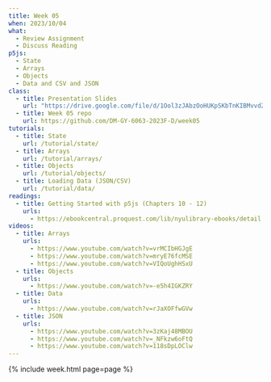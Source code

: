 ```yaml
---
title: Week 05
when: 2023/10/04
what:
  - Review Assignment
  - Discuss Reading
p5js:
  - State
  - Arrays
  - Objects
  - Data and CSV and JSON
class:
  - title: Presentation Slides
    url: "https://drive.google.com/file/d/1Ool3zJAbzOoHUKpSKbTnKIBMvvdZEDfx/"
  - title: Week 05 repo
    url: https://github.com/DM-GY-6063-2023F-D/week05
tutorials:
  - title: State
    url: /tutorial/state/
  - title: Arrays
    url: /tutorial/arrays/
  - title: Objects
    url: /tutorial/objects/
  - title: Loading Data (JSON/CSV)
    url: /tutorial/data/
readings:
  - title: Getting Started with p5js (Chapters 10 - 12)
    urls:
      - https://ebookcentral.proquest.com/lib/nyulibrary-ebooks/detail.action?docID=4333728
videos:
  - title: Arrays
    urls:
      - https://www.youtube.com/watch?v=vrMCIbHGJgE
      - https://www.youtube.com/watch?v=mryE76fcMSE
      - https://www.youtube.com/watch?v=VIQoUghHSxU
  - title: Objects
    urls:
      - https://www.youtube.com/watch?v=-e5h4IGKZRY
  - title: Data
    urls:
      - https://www.youtube.com/watch?v=rJaXOFfwGVw
  - title: JSON
    urls:
      - https://www.youtube.com/watch?v=3zKaj48MBOU
      - https://www.youtube.com/watch?v=_NFkzw6oFtQ
      - https://www.youtube.com/watch?v=118sDpLOClw
---
```

{% include week.html page=page %}
